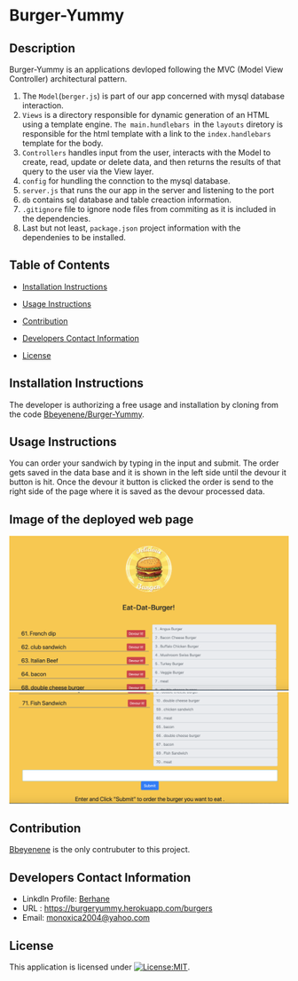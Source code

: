 # Burger-Yummy
## Description
   Burger-Yummy is an applications devloped following the MVC (Model View Controller) architectural pattern.
   1. The `Model`(`berger.js`) is part of our app concerned with mysql database interaction. 
   2. `Views` is a directory responsible for dynamic generation of an HTML using a template engine. `The main.hundlebars `in the `layouts` diretory is responsible for the html template with a link to the `index.handlebars` template for the body.
   3. `Controllers` handles input from the user, interacts with the Model to create, read, update or delete data, and then returns the results of that query to the user via the View layer. 
   4. `config` for hundling the connction to the mysql database.
   5. `server.js` that runs the our app in the server and listening to the port
   6. `db` contains sql database and table creaction information.
   7. `.gitignore` file to ignore node files from commiting as it is included in the dependencies.
   8. Last but not least, `package.json` project information with the dependenies to be installed.
   ## Table of Contents
   * [Installation Instructions](#installation-instructions)
   
   * [Usage Instructions](#usage-instructions)
   
   * [Contribution](#Contribution)
   
   * [Developers Contact Information](#Developers-Contact-Information)
     
  * [License](#license)

   ## Installation Instructions
   The developer is authorizing a free usage and installation by cloning from the code [Bbeyenene/Burger-Yummy](https://github.com/Bbeyenene/berger-yummy).
   ## Usage Instructions
   You can order your sandwich by typing in the input and submit. The order gets saved in the data base and it is shown in the left side until the devour it button is hit. Once the devour it button is clicked the order is send to the right side of the page where it is saved as the devour processed data.
   ## Image of the deployed web page
   ![berger-yummy](public/assets/img/yummy1.png)
    ![berger-yummy](public/assets/img/yummy2.png)

   ## Contribution
   [Bbeyenene](https://github.com/Bbeyenene) is the only contrubuter to this project.
   
   ## Developers Contact Information
   * LinkdIn Profile: [Berhane](https://www.linkedin.com/in/berhane-beyene/)
   * URL : https://burgeryummy.herokuapp.com/burgers
   * Email: monoxica2004@yahoo.com
   ## License
   This application is licensed under [![License:MIT](https://img.shields.io/badge/License-ISC-yellow.svg)](https://opensource.org/licenses/ISC).